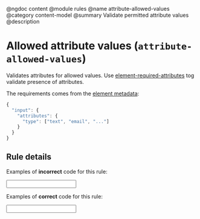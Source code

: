 @ngdoc content
@module rules
@name attribute-allowed-values
@category content-model
@summary Validate permitted attribute values
@description

# Allowed attribute values (`attribute-allowed-values`)

Validates attributes for allowed values. Use
[element-required-attributes](/rules/element-required-attributes.html) tog
validate presence of attributes.

The requirements comes from the [element metadata](/usage/elements.html):

```js
{
  "input": {
    "attributes": {
      "type": ["text", "email", "..."]
    }
  }
}
```

## Rule details

Examples of **incorrect** code for this rule:

<validate name="incorrect" rules="attribute-allowed-values">
    <input type="foobar">
</validate>

Examples of **correct** code for this rule:

<validate name="correct" rules="attribute-allowed-values">
    <input type="text">
</validate>
